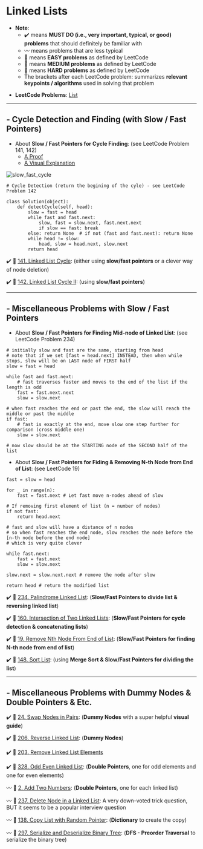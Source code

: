# Linked Lists
* **Note**: 
  * :heavy_check_mark: means **MUST DO (i.e., very important, typical, or good) problems** that should definitely be familiar with
  * :wavy_dash: means problems that are less typical
  * :green_book: means **EASY problems** as defined by LeetCode
  * :orange_book: means **MEDIUM problems** as defined by LeetCode
  * :closed_book: means **HARD problems** as defined by LeetCode
  * The brackets after each LeetCode problem: summarizes **relevant keypoints / algorithms** used in solving that problem

- **LeetCode Problems**: [List](https://leetcode.com/tag/linked-list)

---

## - Cycle Detection and Finding (with Slow / Fast Pointers)
- About **Slow / Fast Pointers for Cycle Finding**: (see LeetCode Problem 141, 142)
    - [A Proof](https://drive.google.com/file/d/1ypA196eeOnzWUTQGtOh5WpedPdM3FFDd/view)
    - [A Visual Explanation](https://leetcode.com/problems/linked-list-cycle-ii/discuss/1701128/C%2B%2BJavaPython-Slow-and-Fast-oror-Image-Explanation-oror-Beginner-Friendly)

![slow_fast_cycle](https://assets.leetcode.com/users/images/eb4e7e41-f0a8-4648-b145-23a9764fcd57_1642561451.2184958.png)

```
# Cycle Detection (return the begining of the cyle) - see LeetCode Problem 142

class Solution(object):
    def detectCycle(self, head):
        slow = fast = head
        while fast and fast.next:
            slow, fast = slow.next, fast.next.next
            if slow == fast: break
        else: return None  # if not (fast and fast.next): return None
        while head != slow:
            head, slow = head.next, slow.next
        return head
```

:heavy_check_mark: :green_book: [141. Linked List Cycle](https://leetcode.com/problems/linked-list-cycle/): (either using **slow/fast pointers** or a clever way of node deletion)

:heavy_check_mark: :orange_book: [142. Linked List Cycle II](https://leetcode.com/problems/linked-list-cycle-ii/): (using **slow/fast pointers**)

---

## - Miscellaneous Problems with Slow / Fast Pointers

- About **Slow / Fast Pointers for Finding Mid-node of Linked List**: (see LeetCode Problem 234)

```
# initially slow and fast are the same, starting from head
# note that if we set [fast = head.next] INSTEAD, then when while stops, slow will be on LAST node of FIRST half
slow = fast = head

while fast and fast.next:
    # fast traverses faster and moves to the end of the list if the length is odd
    fast = fast.next.next
    slow = slow.next

# when fast reaches the end or past the end, the slow will reach the middle or past the middle
if fast:
    # fast is exactly at the end, move slow one step further for comparison (cross middle one)
    slow = slow.next
    
# now slow should be at the STARTING node of the SECOND half of the list
```

- About **Slow / Fast Pointers for Fiding & Removing N-th Node from End of List**: (see LeetCode 19)

```
fast = slow = head
        
for _ in range(n):
    fast = fast.next # Let fast move n-nodes ahead of slow

# If removing first element of list (n = number of nodes)
if not fast:
    return head.next

# fast and slow will have a distance of n nodes
# so when fast reaches the end node, slow reaches the node before the [n-th node before the end node]
# which is very quite clever

while fast.next:
    fast = fast.next
    slow = slow.next

slow.next = slow.next.next # remove the node after slow

return head # return the modified list
```

:heavy_check_mark: :green_book: [234. Palindrome Linked List](https://leetcode.com/problems/palindrome-linked-list/): (**Slow/Fast Pointers to divide list & reversing linked list**)

:heavy_check_mark: :green_book: [160. Intersection of Two Linked Lists](https://leetcode.com/problems/intersection-of-two-linked-lists/): (**Slow/Fast Pointers for cycle detection & concatenating lists**)

:heavy_check_mark: :orange_book: [19. Remove Nth Node From End of List](https://leetcode.com/problems/remove-nth-node-from-end-of-list/): (**Slow/Fast Pointers for finding N-th node from end of list**)

:heavy_check_mark: :orange_book: [148. Sort List](https://leetcode.com/problems/sort-list/): (using **Merge Sort & Slow/Fast Pointers for dividing the list**)

---
## - Miscellaneous Problems with Dummy Nodes & Double Pointers & Etc.

:heavy_check_mark: :orange_book: [24. Swap Nodes in Pairs](https://leetcode.com/problems/swap-nodes-in-pairs/): (**Dummy Nodes** with a super helpful **visual guide**)

:heavy_check_mark: :green_book: [206. Reverse Linked List](https://leetcode.com/problems/reverse-linked-list/): (**Dummy Nodes**)

:heavy_check_mark: :green_book: [203. Remove Linked List Elements](https://leetcode.com/problems/remove-linked-list-elements/)

:heavy_check_mark: :orange_book: [328. Odd Even Linked List](https://leetcode.com/problems/odd-even-linked-list/): (**Double Pointers**, one for odd elements and one for even elements)

:wavy_dash: :orange_book: [2. Add Two Numbers](https://leetcode.com/problems/add-two-numbers/): (**Double Pointers**, one for each linked list)

:wavy_dash: :green_book: [237. Delete Node in a Linked List](https://leetcode.com/problems/delete-node-in-a-linked-list/): A very down-voted trick question, BUT it seems to be a popular interview question

:wavy_dash: :orange_book: [138. Copy List with Random Pointer](https://leetcode.com/problems/copy-list-with-random-pointer/): (**Dictionary** to create the copy)

:wavy_dash: :closed_book: [297. Serialize and Deserialize Binary Tree](https://leetcode.com/problems/serialize-and-deserialize-binary-tree/): (**DFS - Preorder Traversal** to serialize the binary tree)
